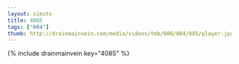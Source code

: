 ```yaml
--- 
layout: sieutv
title: 4085
tags: ["004"]
thumb: http://drainmainvein.com/media/videos/tmb/000/004/085/player.jpg
---
```

{% include drainmainvein key="4085" %} 
